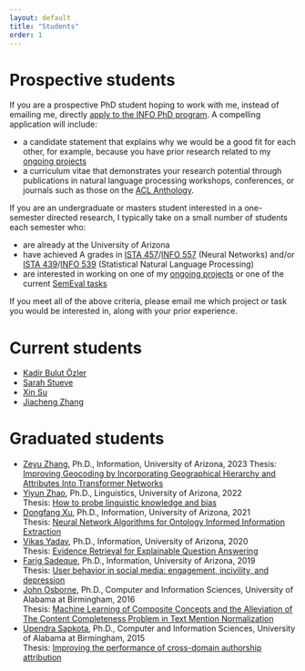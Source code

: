 ```yaml
---
layout: default
title: "Students"
order: 1
---
```


# Prospective students #

If you are a prospective PhD student hoping to work with me, instead of emailing me, directly [apply to the INFO PhD program](https://grad.arizona.edu/catalog/programinfo/INFOPHD).
A compelling application will include:

* a candidate statement that explains why we would be a good fit for each other, for example, because you have prior research related to my [ongoing projects](projects.html)
* a curriculum vitae that demonstrates your research potential through publications in natural language processing workshops, conferences, or journals such as those on the [ACL Anthology](https://aclanthology.org/).



If you are an undergraduate or masters student interested in a one-semester directed research, I typically take on a small number of students each semester who:

* are already at the University of Arizona
* have achieved A grades in [ISTA 457](https://ischool.arizona.edu/course/ista-457-neural-networks)/[INFO 557](https://ischool.arizona.edu/course/info-557-neural-networks) (Neural Networks) and/or [ISTA 439](https://ischool.arizona.edu/course/ista-439-statistical-natural-language-processing-cross-listed-ling-439)/[INFO 539](https://ischool.arizona.edu/course/info-539-statistical-natural-language-processing-cross-listed-ling-539) (Statistical Natural Language Processing)
* are interested in working on one of my [ongoing projects](projects.html) or one of the current [SemEval tasks](https://semeval.github.io/)

If you meet all of the above criteria, please email me which project or task you would be interested in, along with your prior experience.

# Current students #

* [Kadir Bulut Özler](https://ischool.arizona.edu/people/bulut-ozler)
* [Sarah Stueve](https://ischool.arizona.edu/people/sarah-stueve)
* [Xin Su](https://ischool.arizona.edu/people/xin-su)
* [Jiacheng Zhang](https://ischool.arizona.edu/people/jiacheng-zhang)

# Graduated students #

* [Zeyu Zhang](https://www.linkedin.com/in/zeyu-zhang-902035147/), Ph.D., Information, University of Arizona, 2023
  Thesis: [Improving Geocoding by Incorporating Geographical Hierarchy and Attributes Into Transformer Networks](https://repository.arizona.edu/handle/10150/670290)
* [Yiyun Zhao](https://www.linkedin.com/in/yiyunzhaoluna/), Ph.D., Linguistics, University of Arizona, 2022  
  Thesis: [How to probe linguistic knowledge and bias](https://repository.arizona.edu/handle/10150/665646)
* [Dongfang Xu](https://www.linkedin.com/in/dongfangxu9), Ph.D., Information, University of Arizona, 2021  
  Thesis: [Neural Network Algorithms for Ontology Informed Information Extraction](https://repository.arizona.edu/handle/10150/650879)
* [Vikas Yadav](https://www.linkedin.com/in/vyf95/), Ph.D., Information, University of Arizona, 2020  
  Thesis: [Evidence Retrieval for Explainable Question Answering](https://repository.arizona.edu/handle/10150/656828)
* [Farig Sadeque](https://www.linkedin.com/in/farig-sadeque-a982125b/), Ph.D., Information, University of Arizona, 2019  
  Thesis: [User behavior in social media: engagement, incivility, and depression](https://repository.arizona.edu/handle/10150/633192)
* [John Osborne](https://www.linkedin.com/in/john-osborne-11baa154/), Ph.D., Computer and Information Sciences, University of Alabama at Birmingham, 2016  
  Thesis: [Machine Learning of Composite Concepts and the Alleviation of The Content Completeness Problem in Text Mention Normalization](https://www.proquest.com/docview/1853119123)
* [Upendra Sapkota](https://www.linkedin.com/in/upendra-sapkota/), Ph.D., Computer and Information Sciences, University of Alabama at Birmingham, 2015  
  Thesis: [Improving the performance of cross-domain authorship attribution](https://www.proquest.com/docview/1750069695/)
